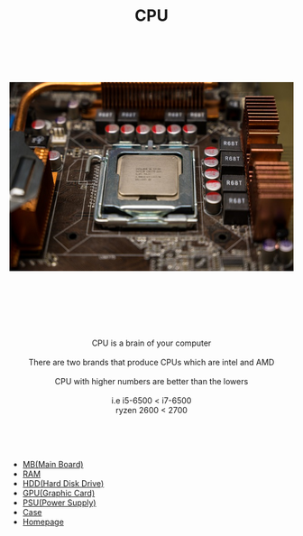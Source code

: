 <h1 align="center">CPU</h1>




<br><br><br><br><p align="center">![alt text](CPU.jpg)</p>



<p align="center"> <br><br><br><br><br><br>
CPU is a brain of your computer<br><br>
There are two brands that produce CPUs which are intel and AMD<br><br>
CPU with higher numbers are better than the lowers<br><br>
i.e i5-6500 < i7-6500<br>
  ryzen 2600 < 2700
 



</p>

<br><br><br>
- [MB(Main Board)](https://github.com/jjthd/JjthdFianlProject/blob/main/MB.md)
- [RAM](https://github.com/jjthd/JjthdFianlProject/blob/main/RAM.md)
- [HDD(Hard Disk Drive)](https://github.com/jjthd/JjthdFianlProject/blob/main/HDD.md)
- [GPU(Graphic Card)](https://github.com/jjthd/JjthdFianlProject/blob/main/GPU.md)
- [PSU(Power Supply)](https://github.com/jjthd/JjthdFianlProject/blob/main/PSU.md)
- [Case](https://github.com/jjthd/JjthdFianlProject/blob/main/CASE.md)
- [Homepage](https://github.com/jjthd/JjthdFianlProject/blob/main/README.md)

